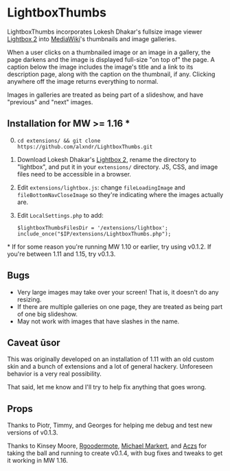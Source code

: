 # LightboxThumbs

LightboxThumbs incorporates Lokesh Dhakar's fullsize image viewer [Lightbox 2](http://www.huddletogether.com/projects/lightbox2/) into [MediaWiki](http://www.mediawiki.org/wiki/MediaWiki)'s thumbnails and image galleries.

When a user clicks on a thumbnailed image or an image in a gallery, the page darkens and the image is displayed full-size "on top of" the page. A caption below the image includes the image's title and a link to its description page, along with the caption on the thumbnail, if any. Clicking anywhere off the image returns everything to normal.

Images in galleries are treated as being part of a slideshow, and have "previous" and "next" images.


## Installation for MW >= 1.16 \*

0.  `cd extensions/ && git clone https://github.com/alxndr/LightboxThumbs.git`
1.  Download Lokesh Dhakar's [Lightbox 2](http://lokeshdhakar.com/projects/lightbox2/releases/), rename the directory to "lightbox", and put it in your `extensions/` directory. JS, CSS, and image files need to be accessible in a browser.
2.  Edit `extensions/lightbox.js`: change `fileLoadingImage` and `fileBottomNavCloseImage` so they're indicating where the images actually are.
3.  Edit `LocalSettings.php` to add:

        $lightboxThumbsFilesDir = '/extensions/lightbox';
        include_once("$IP/extensions/LightboxThumbs.php");

\* If for some reason you're running MW 1.10 or earlier, try using v0.1.2. If you're between 1.11 and 1.15, try v0.1.3.

## Bugs

* Very large images may take over your screen! That is, it doesn't do any resizing.
* If there are multiple galleries on one page, they are treated as being part of one big slideshow.
* May not work with images that have slashes in the name.


## Caveat ūsor

This was originally developed on an installation of 1.11 with an old custom skin and a bunch of extensions and a lot of general hackery. Unforeseen behavior is a very real possibility.

That said, let me know and I'll try to help fix anything that goes wrong.


## Props

Thanks to Piotr, Timmy, and Georges for helping me debug and test new versions of v0.1.3.

Thanks to Kinsey Moore, [Rgoodermote](http://www.mediawiki.org/wiki/User:Rgoodermote), [Michael Markert](http://www.mediawiki.org/wiki/User:Auco), and [Aczs](http://www.mediawiki.org/wiki/Special:Contributions/Aczs) for taking the ball and running to create v0.1.4, with bug fixes and tweaks to get it working in MW 1.16.

